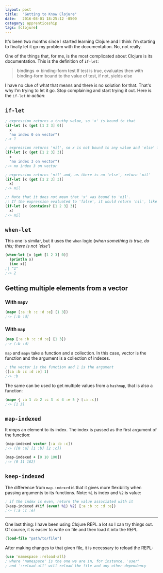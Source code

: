 ```yaml
---
layout: post
title:  "Getting to Know Clojure"
date:   2016-08-01 18:25:12 -0500
category: apprenticeship
tags: [clojure]
---
```


It's been two months since I started learning Clojure and I think I'm starting to finally let it go my problem with the documentation. No, not really. <!--more-->

One of the things that, for me, is the most complicated about Clojure is its documentation. This is the definition of `if-let`:

> bindings => binding-form test
> If test is true, evaluates then with binding-form bound to the value of test, if not, yields else

I have no clue of what that means and there is no solution for that. That's why I'm trying to let it go. Stop complaining and start trying it out. Here is the `if-let` *in action*:

## `if-let`

```clojure
; expression returns a truthy value, so 'x' is bound to that
(if-let [x (get [1 2 3] 0)]
  x
  "no index 0 on vector")
;-> 1

; expression returns 'nil', so x is not bound to any value and 'else' form is evaluated
(if-let [x (get [1 2 3] 3)]
  x
  "no index 3 on vector")
;-> no index 3 on vector

; expression returns 'nil' and, as there is no 'else', return 'nil'
(if-let [x (get [1 2 3] 3)]
  x)
;-> nil

;; Note that it does not mean that 'x' was bound to 'nil'.
;; If the expression evaluated to 'false', it would return 'nil', like in the example below:
(if-let [x (contains? [1 2 3] 3)]
  x)
;-> nil
```

## `when-let`

This one is similar, but it uses the `when` logic (*when something is true, do this; there is not 'else'*)

```clojure
(when-let [x (get [1 2 3] 0)]
  (println x)
  (inc x))
;| "1"
;-> 2
```

## Getting multiple elements from a vector

### With `mapv`

```clojure
(mapv [:a :b :c :d :e] [1 3])
;-> [:b :d]
```

### With `map`

```clojure
(map [:a :b :c :d :e] [1 3])
;-> (:b :d)
```

`map` and `mapv` take a function and a collection. In this case, vector is the function and the argument is a collection of indexes.


```clojure
; the vector is the function and 1 is the argument
([:a :b :c :d :e] 1)
;-> :b
```

The same can be used to get multiple values from a `hashmap`, that is also a function:

```clojure
(mapv { :a 1 :b 2 :c 3 :d 4 :e 5 } [:a :c])
;-> [1 3]
```

## `map-indexed`

It *maps* an element to its index. The index is passed as the first argument of the function:

```clojure
(map-indexed vector [:a :b :c])
;-> ([0 :a] [1 :b] [2 :c])

(map-indexed + [0 10 100])
;-> (0 11 102)
```

## `keep-indexed`

The difference from `map-indexed` is that it gives more flexibility when passing arguments to its functions. Note: `%1` is index and `%2` is value:

```clojure
; if the index is even, return the value associated with it
(keep-indexed #(if (even? %1) %2) [:a :b :c :d :e])
;-> (:a :c :e)
```

***

One last thing: I have been using Clojure REPL a lot so I can try things out. Of course, it is easier to write on file and then load it into the REPL.

```clojure
(load-file "path/to/file")
```

After making changes to that given file, it is necessary to reload the REPL:

```clojure
(use 'namespace :reload-all)
; where 'namespace' is the one we are in, for instance, 'user'
; and ':reload-all' will reload the file and any other dependency
```
